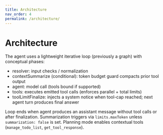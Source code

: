 ```yaml
---
title: Architecture
nav_order: 4
permalink: /architecture/
---
```


# Architecture

The agent uses a lightweight iterative loop (previously a graph) with conceptual phases:

- resolver: input checks / normalization
- contextSummarize (conditional): token budget guard compacts prior tool output
- agent: model call (tools bound if supported)
- tools: executes emitted tool calls (enforces parallel + total limits)
- toolLimitFinalize: injects a system notice when tool-cap reached; next agent turn produces final answer

Loop ends when agent produces an assistant message without tool calls or after finalization. Summarization triggers via `limits.maxToken` unless `summarization: false` is set. Planning mode enables contextual tools (`manage_todo_list`, `get_tool_response`).
